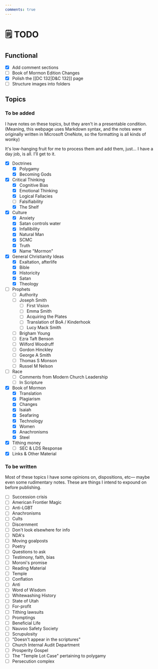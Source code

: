 ```yaml
---
comments: true
---
```

# 🗒️ TODO
## Functional

- [x] Add comment sections
- [ ] Book of Mormon Edition Changes
- [x] Polish the [[DC 132|D&C 132]] page
- [ ] Structure images into folders

## Topics
### To be added
I have notes on these topics, but they aren't in a presentable condition. (Meaning, this webpage uses Markdown syntax, and the notes were originally written in Microsoft OneNote, so the formatting is all kinds of wonky)

It's low-hanging fruit for me to process them and add them, just... I have a day job, is all. I'll get to it.

- [x] Doctrines
    - [x] Polygamy
    - [x] Becoming Gods
- [x] Critical Thinking
    - [x] Cognitive Bias
    - [x] Emotional Thinking
    - [x] Logical Fallacies
    - [ ] Falsifiability
    - [x] The Shelf
- [x] Culture
    - [x] Anxiety
    - [x] Satan controls water
    - [x] Infallibility
    - [x] Natural Man
    - [x] SCMC
    - [x] Truth
    - [x] Name "Mormon"
- [x] General Christianity Ideas
    - [x] Exaltation, afterlife
    - [x] Bible
    - [x] Historicity
    - [x] Satan
    - [x] Theology
- [ ] Prophets
    - [ ] Authority
    - [ ] Joseph Smith
        - [ ] First Vision
        - [ ] Emma Smith
        - [ ] Acquiring the Plates
        - [ ] Translation of BoA / Kinderhook
        - [ ] Lucy Mack Smith
    - [ ] Brigham Young
    - [ ] Ezra Taft Benson
    - [ ] Wilford Woodruff
    - [ ] Gordon Hinckley
    - [ ] George A Smith
    - [ ] Thomas S Monson
    - [ ] Russel M Nelson
- [ ] Race
    - [ ] Comments from Modern Church Leadership
    - [ ] In Scripture
- [x] Book of Mormon
    - [x] Translation
    - [x] Plagiarism
    - [x] Changes
    - [x] Isaiah
    - [x] Seafaring
    - [x] Technology
    - [x] Women
    - [x] Anachronisms
    - [x] Steel
- [x] Tithing money
    - [ ] SEC & LDS Response
- [x] Links & Other Material

### To be written
Most of these topics I have some opinions on, dispositions, etc— maybe even some rudimentary notes. These are things I intend to expound on before publishing.

- [ ] Succession crisis
- [ ] American Frontier Magic
- [ ] Anti-LGBT
- [ ] Anachronisms
- [ ] Cults
- [ ] Discernment
- [ ] Don't look elsewhere for info
- [ ] NDA's
- [ ] Moving goalposts
- [ ] Poetry
- [ ] Questions to ask
- [ ] Testimony, faith, bias
- [ ] Moroni's promise
- [ ] Reading Material
- [ ] Temple
- [ ] Conflation
- [ ] Anti
- [ ] Word of Wisdom
- [ ] Whitewashing History
- [ ] State of Utah
- [ ] For-profit
- [ ] Tithing lawsuits
- [ ] Promptings
- [ ] Beneficial Life
- [ ] Nauvoo Safety Society
- [ ] Scrupulosity
- [ ] "Doesn't appear in the scriptures"
- [ ] Church Internal Audit Department
- [ ] Prosperity Gospel
- [ ] The "Temple Lot Case" pertaining to polygamy
- [ ] Persecution complex
